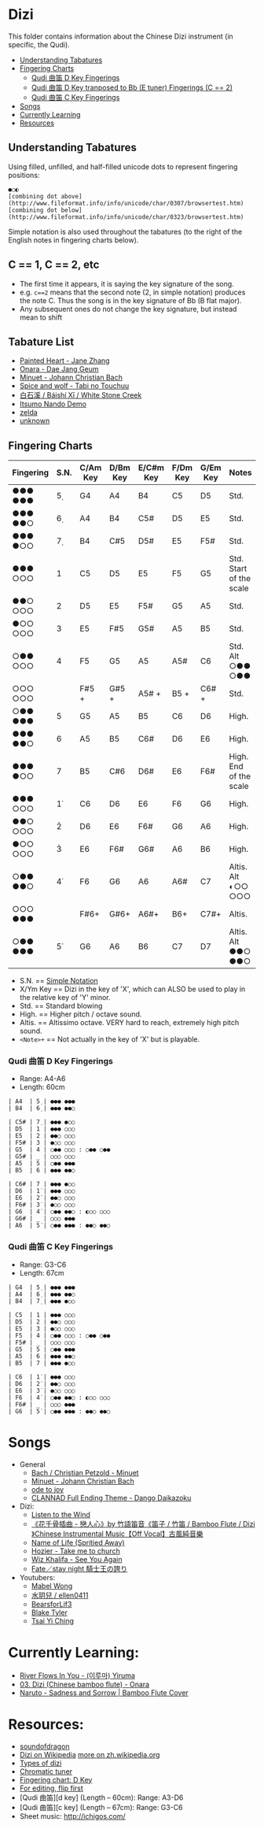 # Dizi

This folder contains information about the Chinese Dizi instrument (in specific, the Qudi).

- [Understanding Tabatures](#understanding-tabatures)
- [Fingering Charts](#fingering-charts)
  - [Qudi 曲笛 D Key Fingerings](#qudi-曲笛-d-key-fingerings)
  - [Qudi 曲笛 D Key tranposed to Bb (E tuner) Fingerings (C == 2)](#qudi-曲笛-d-key-tranposed-to-bb-e-tuner-fingerings-c--2)
  - [Qudi 曲笛 C Key Fingerings](#qudi-曲笛-c-key-fingerings)
- [Songs](#songs)
- [Currently Learning](#currently-learning)
- [Resources](#resources)

## Understanding Tabatures

Using filled, unfilled, and half-filled unicode dots to represent fingering positions:

```
●○◐
[combining dot above](http://www.fileformat.info/info/unicode/char/0307/browsertest.htm)
[combining dot below](http://www.fileformat.info/info/unicode/char/0323/browsertest.htm)
```

Simple notation is also used throughout the tabatures (to the right of the English notes in fingering charts below).

## C == 1, C == 2, etc

- The first time it appears, it is saying the key signature of the song.
- e.g. `c==2` means that the second note (2, in simple notation) produces the note C. Thus the song is in the key signature of Bb (B flat major).
- Any subsequent ones do not change the key signature, but instead mean to shift

## Tabature List

- [Painted Heart - Jane Zhang](https://github.com/slimsag/music/blob/master/dizi/painted_heart.md#painted-heart---jane-zhang)
- [Onara - Dae Jang Geum](https://github.com/slimsag/music/blob/master/dizi/onara.md#onara---dae-jang-geum)
- [Minuet - Johann Christian Bach](https://github.com/slimsag/music/blob/master/dizi/minuet.md#minuet---johann-christian-bach)
- [Spice and wolf - Tabi no Touchuu](https://github.com/slimsag/music/blob/master/dizi/spice_and_wolf.md#spice-and-wolf---tabi-no-touchuu)
- [白石溪 / Báishí Xī / White Stone Creek](https://github.com/slimsag/music/blob/master/dizi/white_stone_creek.md#白石溪--báishí-xī--white-stone-creek)
- [Itsumo Nando Demo](https://github.com/slimsag/music/blob/master/dizi/itsumo_nando_demo.md#qu-di-key-c-itsumo-nando-demo)
- [zelda](https://github.com/slimsag/music/blob/master/dizi/zelda.md)
- [unknown](https://github.com/slimsag/music/blob/master/dizi/unknown.md)

## Fingering Charts

| Fingering | S.N. | C/Am Key | D/Bm Key | E/C#m Key | F/Dm Key | G/Em Key | Notes                   |
| --------- | ---- | -------- | -------- | --------- | -------- | -------- | ----------------------- |
| ●●● ●●●   | 5̣    | G4       | A4       | B4        | C5       | D5       | Std.                    |
| ●●● ●●○   | 6̣    | A4       | B4       | C5#       | D5       | E5       | Std.                    |
| ●●● ●○○   | 7̣    | B4       | C#5      | D5#       | E5       | F5#      | Std.                    |
| ●●● ○○○   | 1    | C5       | D5       | E5        | F5       | G5       | Std. Start of the scale |
| ●●○ ○○○   | 2    | D5       | E5       | F5#       | G5       | A5       | Std.                    |
| ●○○ ○○○   | 3    | E5       | F#5      | G5#       | A5       | B5       | Std.                    |
| ○●● ○○○   | 4    | F5       | G5       | A5        | A5#      | C6       | Std. Alt ○●● ○●●        |
| ○○○ ○○○   |      | F#5 +    | G#5 +    | A5# +     | B5 +     | C6# +    | Std.                    |
| ○●● ●●●   | 5    | G5       | A5       | B5        | C6       | D6       | High.                   |
| ●●● ●●○   | 6    | A5       | B5       | C6#       | D6       | E6       | High.                   |
| ●●● ●○○   | 7    | B5       | C#6      | D6#       | E6       | F6#      | High. End of the scale  |
| ●●● ○○○   | 1̇    | C6       | D6       | E6        | F6       | G6       | High.                   |
| ●●○ ○○○   | 2̇    | D6       | E6       | F6#       | G6       | A6       | High.                   |
| ●○○ ○○○   | 3̇    | E6       | F6#      | G6#       | A6       | B6       | High.                   |
| ○●● ●●○   | 4̇    | F6       | G6       | A6        | A6#      | C7       | Altis. Alt ◐○○ ○○○      |
| ○○○ ●●●   |      | F#6+     | G#6+     | A6#+      | B6+      | C7#+     | Altis.                  |
| ○●● ●●●   | 5̇    | G6       | A6       | B6        | C7       | D7       | Altis. Alt ●●○ ●●○      |

- S.N. == [Simple Notation](https://en.wikipedia.org/wiki/Numbered_musical_notation#Numbered_notation_described)
- X/Ym Key == Dizi in the key of 'X', which can ALSO be used to play in the relative key of 'Y' minor.
- Std. == Standard blowing
- High. == Higher pitch / octave sound.
- Altis. == Altissimo octave. VERY hard to reach, extremely high pitch sound.
- `<Note>+` == Not actually in the key of 'X' but is playable.

### Qudi 曲笛 D Key Fingerings

- Range: A4-A6
- Length: 60cm

```
| A4  | 5̣ | ●●● ●●●
| B4  | 6̣ | ●●● ●●○

| C5# | 7̣ | ●●● ●○○
| D5  | 1 | ●●● ○○○
| E5  | 2 | ●●○ ○○○
| F5# | 3 | ●○○ ○○○
| G5  | 4 | ○●● ○○○ : ○●● ○●●
| G5# | _ | ○○○ ○○○
| A5  | 5 | ○●● ●●●
| B5  | 6 | ●●● ●●○

| C6# | 7 | ●●● ●○○
| D6  | 1̇ | ●●● ○○○
| E6  | 2̇ | ●●○ ○○○
| F6# | 3̇ | ●○○ ○○○
| G6  | 4̇ | ○●● ●●○ : ◐○○ ○○○
| G6# | _ | ○○○ ●●●
| A6  | 5̇ | ○●● ●●● : ●●○ ●●○
```

### Qudi 曲笛 C Key Fingerings

- Range: G3-C6
- Length: 67cm

```
| G4  | 5̣ | ●●● ●●●
| A4  | 6̣ | ●●● ●●○
| B4  | 7̣ | ●●● ●○○

| C5  | 1 | ●●● ○○○
| D5  | 2 | ●●○ ○○○
| E5  | 3 | ●○○ ○○○
| F5  | 4 | ○●● ○○○ : ○●● ○●●
| F5# | _ | ○○○ ○○○
| G5  | 5 | ○●● ●●●
| A5  | 6 | ●●● ●●○
| B5  | 7 | ●●● ●○○

| C6  | 1̇ | ●●● ○○○
| D6  | 2̇ | ●●○ ○○○
| E6  | 3̇ | ●○○ ○○○
| F6  | 4̇ | ○●● ●●○ : ◐○○ ○○○
| F6# | _ | ○○○ ●●●
| G6  | 5̇ | ○●● ●●● : ●●○ ●●○
```

# Songs

- General
  - [Bach / Christian Petzold - Minuet](https://www.youtube.com/watch?v=JNpxyjYPVUg)
  - [Minuet - Johann Christian Bach](https://www.youtube.com/watch?v=ZiGFKAP8ujQ)
  - [ode to joy](https://www.youtube.com/watch?v=AbXiKLA58SE)
  - [CLANNAD Full Ending Theme - Dango Daikazoku](https://www.youtube.com/watch?v=qvzCmV3_12c)
- Dizi:
  - [Listen to the Wind](https://www.youtube.com/watch?v=fFpINajrLhM&index=2&list=RD1n6M_t7ShOw)
  - [《花千骨插曲 - 戀人心》by 竹語笛音《笛子 / 竹笛 / Bamboo Flute / Dizi 》Chinese Instrumental Music【Off Vocal】古風純音樂](https://www.youtube.com/watch?v=zcQQn0Eu2Ok&index=16&list=RD1n6M_t7ShOw&spfreload=1)
  - [Name of Life (Spritied Away)](https://www.youtube.com/watch?v=3mhOzVGRSk8)
  - [Hozier - Take me to church](https://www.youtube.com/watch?v=uoi2H8Ow84A)
  - [Wiz Khalifa - See You Again](https://www.youtube.com/watch?v=a6YBLsuWYo8)
  - [Fate／stay night 騎士王の誇り](https://www.youtube.com/watch?v=H6QrdB2ceac)
- Youtubers:
  - [Mabel Wong](https://www.youtube.com/user/mabel2046)
  - [水玥兒 / ellen0411](https://www.youtube.com/channel/UCrMejHBAg0KHkzT9necaehA)
  - [BearsforLif3](https://www.youtube.com/user/BearsforLif3/videos)
  - [Blake Tyler](https://www.youtube.com/channel/UCuHKnJ7yqZ6ho850FbHx9lQ/videos?shelf_id=0&sort=dd&view=0)
  - [Tsai Yi Ching](https://www.youtube.com/watch?v=3ClDRvJRC5c)

# Currently Learning:

- [River Flows In You - (이루마) Yiruma](https://www.youtube.com/watch?v=8L9jajK-Fow)
- [03. Dizi (Chinese bamboo flute) - Onara](https://www.youtube.com/watch?v=hVgeKfuOeIs)
- [Naruto - Sadness and Sorrow | Bamboo Flute Cover](https://www.youtube.com/watch?v=1XBH2ENImTc)

# Resources:

- [soundofdragon](http://soundofdragon.com/dizi/)
- [Dizi on Wikipedia](<https://en.wikipedia.org/wiki/Dizi_(instrument)>) [more on zh.wikipedia.org](https://zh.wikipedia.org/wiki/%E7%AC%9B%E5%AD%90)
- [Types of dizi](http://www.easonmusicschool.com/types-of-dizi/)
- [Chromatic tuner](https://freetuner.co/)
- [Fingering chart: D Key](http://www.cfa.arizona.edu/purplebambooensemble/files/purplebambooensemble/Dizi-D1.PDF)
- [For editing, flip first](http://textmechanic.com/text-tools/obfuscation-tools/reverse-text-generator/)
- [Qudi 曲笛][d key] (Length – 60cm): Range: A3-D6
- [Qudi 曲笛][c key] (Length – 67cm): Range: G3-C6
- Sheet music: http://ichigos.com/

